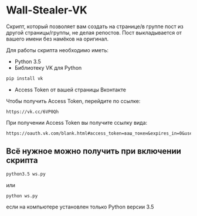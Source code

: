 # Wall-Stealer-VK

Скрипт, который позволяет вам создать на странице/в группе пост из другой страницы/группы, не делая репостов. Пост выкладывается от вашего имени без намёков на оригинал.

Для работы скрипта необходимо иметь:
- Python 3.5
- Библиотеку VK для Python
```bash
pip install vk
```
- Access Token от вашей страницы Вконтакте

Чтобы получить Access Token, перейдите по ссылке:
```
https://vk.cc/6VP0Qh
```

При получении Access Token вы получите ссылку вида:
```
https://oauth.vk.com/blank.html#access_token=ваш_токен&expires_in=0&user_id=ваш_айди_страницы
```

## Всё нужное можно получить при включении скрипта
```bash
python3.5 ws.py
``` 
или 
```bash
python ws.py
```
если на компьютере установлен только Python версии 3.5
